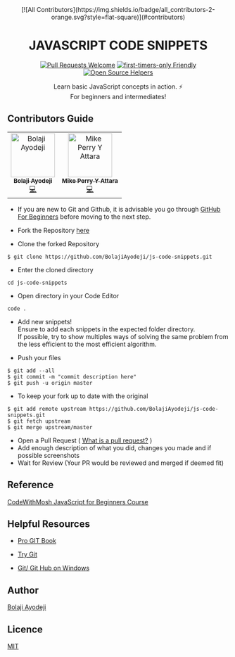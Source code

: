 <div align="center">
[![All Contributors](https://img.shields.io/badge/all_contributors-2-orange.svg?style=flat-square)](#contributors)

# JAVASCRIPT CODE SNIPPETS

[![Pull Requests Welcome](https://img.shields.io/badge/PRs-welcome-red.svg?style=flat)](http://makeapullrequest.com)
[![first-timers-only Friendly](https://img.shields.io/badge/first--timers--only-friendly-blue.svg)](http://www.firsttimersonly.com/)
[![Open Source Helpers](https://www.codetriage.com/bolajiayodeji/js-code-snippets/badges/users.svg)](https://www.codetriage.com/bolajiayodeji/js-code-snippets)

Learn basic JavaScript concepts in action. :zap: <br>
For beginners and intermediates!

</div>

## Contributors Guide

<!-- ALL-CONTRIBUTORS-LIST:START - Do not remove or modify this section -->
<!-- prettier-ignore -->
<table>
  <tr>
    <td align="center"><a href="https://bolajiayodeji.com"><img src="https://avatars2.githubusercontent.com/u/30334776?v=4" width="100px;" alt="Bolaji Ayodeji"/><br /><sub><b>Bolaji Ayodeji</b></sub></a><br /><a href="https://github.com/BolajiAyodeji/js-code-snippets/commits?author=BolajiAyodeji" title="Code">💻</a></td>
    <td align="center"><a href="https://blog.mikeattara.com"><img src="https://avatars1.githubusercontent.com/u/31483629?v=4" width="100px;" alt="Mike Perry Y Attara"/><br /><sub><b>Mike Perry Y Attara</b></sub></a><br /><a href="https://github.com/BolajiAyodeji/js-code-snippets/commits?author=mikeattara" title="Code">💻</a></td>
  </tr>
</table>

<!-- ALL-CONTRIBUTORS-LIST:END -->
- If you are new to Git and Github, it is advisable you go through
    [GitHub For Beginners](http://readwrite.com/2013/09/30/understanding-github-a-journey-for-beginners-part-1/)
    before moving to the next step.

- Fork the Repository [here](https://github.com/BolajiAyodeji/js-code-snippets/fork)

- Clone the forked Repository <br>
```git
$ git clone https://github.com/BolajiAyodeji/js-code-snippets.git
```
- Enter the cloned directory <br>
```git
cd js-code-snippets
```

- Open directory in your Code Editor <br>
```git
code .
```

- Add new snippets! <br>
    Ensure to add each snippets in the expected folder directory. <br>
    If possible, try to show multiples ways of solving the same problem from the less efficient to the most efficient algorithm.

- Push your files <br>
```git
$ git add --all
$ git commit -m "commit description here"
$ git push -u origin master
```
- To keep your fork up to date with the original <br>
```git
$ git add remote upstream https://github.com/BolajiAyodeji/js-code-snippets.git
$ git fetch upstream
$ git merge upstream/master
```
- Open a Pull Request ( [What is a pull request?](https://yangsu.github.io/pull-request-tutorial/) )
- Add enough description of what you did, changes you made and if possible screenshots
- Wait for Review (Your PR would be reviewed and merged if deemed fit)

## Reference
[CodeWithMosh JavaScript for Beginners Course](https://codewithmosh.com/courses/324741)

## Helpful Resources

- [Pro GIT Book](https://git-scm.com/book/en/v2)

- [Try Git](https://try.github.io/)

- [Git/ Git Hub on Windows](https://www.youtube.com/watch?v=J_Clau1bYco)


## Author
[Bolaji Ayodeji](https://github.com/BolajiAyodeji)

## Licence
[MIT](https://opensource.org/licenses/MIT)
